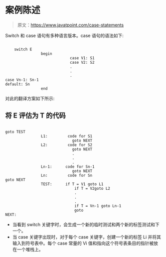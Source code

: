 # 案例陈述

> 原文：<https://www.javatpoint.com/case-statements>

Switch 和 case 语句有多种语言版本。case 语句的语法如下:

```

    switch E
                begin 
                             case V1: S1
                             case V2: S2
                             .
                             .
	                         .
case Vn-1: Sn-1
default: Sn
                end

```

对此的翻译方案如下所示:

## 将 E 评估为 T 的代码

```

goto TEST
                L1:         code for S1
                              goto NEXT
                L2:         code for S2
                              goto NEXT
                              .
                              .
                              .
                Ln-1:      code for Sn-1
                              goto NEXT
                Ln:         code for Sn
goto NEXT
                TEST:      if T = V1 goto L1     
                               if T = V2goto L2
                               .
                               .
                               .
                               if T = Vn-1 goto Ln-1
                               goto 
NEXT:

```

*   当看到 switch 关键字时，会生成一个新的临时测试和两个新的标签测试和下一个。
*   当 case 关键字出现时，对于每个 case 关键字，创建一个新的标签 Li 并将其输入到符号表中。每个 case 常量的 Vi 值和指向这个符号表条目的指针被放在一个堆栈上。